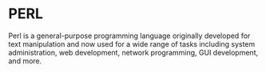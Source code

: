 # PERL
Perl is a general-purpose programming language originally developed for text manipulation and now used for a wide range of tasks including system administration, web development, network programming, GUI development, and more.
